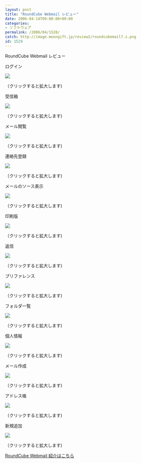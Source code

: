```yaml
---
layout: post
title: "RoundCube Webmail レビュー"
date: 2006-04-14T09:00:00+09:00
categories:
- ソフトウェア
permalink: /2006/04/1528/
catch: http://image.moongift.jp/review2/roundcubemail7.s.png
id: 1529
---
```

RoundCube Webmail レビュー  
<!--more-->

ログイン

  

[![](http://image.moongift.jp/review2/roundcubemail1.s.png)](http://image.moongift.jp/review2/roundcubemail1.png)  
  
（クリックすると拡大します)

  

受信箱

  

[![](http://image.moongift.jp/review2/roundcubemail2.s.png)](http://image.moongift.jp/review2/roundcubemail2.png)  
  
（クリックすると拡大します)

  

メール閲覧

  

[![](http://image.moongift.jp/review2/roundcubemail3.s.png)](http://image.moongift.jp/review2/roundcubemail3.png)  
  
（クリックすると拡大します)

  

連絡先登録

  

[![](http://image.moongift.jp/review2/roundcubemail4.s.png)](http://image.moongift.jp/review2/roundcubemail4.png)  
  
（クリックすると拡大します)

  

メールのソース表示

  

[![](http://image.moongift.jp/review2/roundcubemail5.s.png)](http://image.moongift.jp/review2/roundcubemail5.png)  
  
（クリックすると拡大します)

  

印刷版

  

[![](http://image.moongift.jp/review2/roundcubemail6.s.png)](http://image.moongift.jp/review2/roundcubemail6.png)  
  
（クリックすると拡大します)

  

返信

  

[![](http://image.moongift.jp/review2/roundcubemail7.s.png)](http://image.moongift.jp/review2/roundcubemail7.png)  
  
（クリックすると拡大します)

  

プリファレンス

  

[![](http://image.moongift.jp/review2/roundcubemail8.s.png)](http://image.moongift.jp/review2/roundcubemail8.png)  
  
（クリックすると拡大します)

  

フォルダ一覧

  

[![](http://image.moongift.jp/review2/roundcubemail9.s.png)](http://image.moongift.jp/review2/roundcubemail9.png)  
  
（クリックすると拡大します)

  

個人情報

  

[![](http://image.moongift.jp/review2/roundcubemail10.s.png)](http://image.moongift.jp/review2/roundcubemail10.png)  
  
（クリックすると拡大します)

  

メール作成

  

[![](http://image.moongift.jp/review2/roundcubemail11.s.png)](http://image.moongift.jp/review2/roundcubemail11.png)  
  
（クリックすると拡大します)

  

アドレス帳

  

[![](http://image.moongift.jp/review2/roundcubemail12.s.png)](http://image.moongift.jp/review2/roundcubemail12.png)  
  
（クリックすると拡大します)

  

新規追加

  

[![](http://image.moongift.jp/review2/roundcubemail13.s.png)](http://image.moongift.jp/review2/roundcubemail13.png)  
  
（クリックすると拡大します)

  

[RoundCube Webmail 紹介はこちら](http://oss.moongift.jp/intro/i-1527.html)

